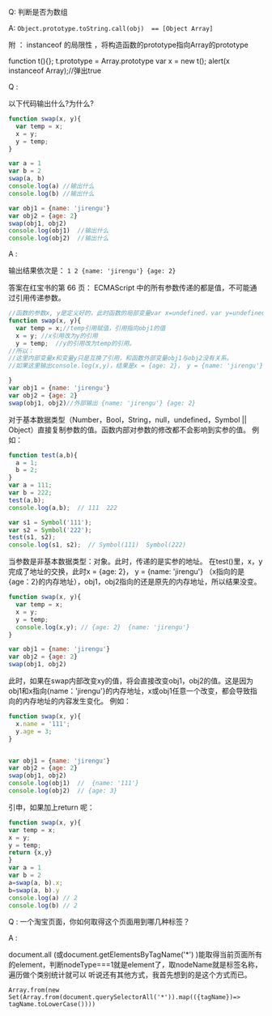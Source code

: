 Q: 判断是否为数组

A: `Object.prototype.toString.call(obj)  == [Object Array]`

附 ： instanceof 的局限性 ，将构造函数的prototype指向Array的prototype

function t(){};
t.prototype  = Array.prototype
var x = new t();
alert(x instanceof Array);//弹出true


Q : 

以下代码输出什么?为什么?

``` js
function swap(x, y){
  var temp = x;
  x = y;
  y = temp;  
}

var a = 1
var b = 2
swap(a, b)
console.log(a) //输出什么
console.log(b) //输出什么

var obj1 = {name: 'jirengu'}
var obj2 = {age: 2}
swap(obj1, obj2)
console.log(obj1)  //输出什么
console.log(obj2)  //输出什么
```

A : 

输出结果依次是： `1 2 {name: 'jirengu'} {age: 2}`

答案在红宝书的第 66 页：
ECMAScript 中的所有参数传递的都是值，不可能通过引用传递参数。

``` js 
//函数的参数x, y是定义好的，此时函数的局部变量var x=undefined，var y=undefined，传参obj1,obj2后，就是x=obj1,y=obj2引用赋值
function swap(x, y){
  var temp = x;//temp引用赋值，引用指向obj1的值
  x = y; //x引用改为y的引用
  y = temp;  //y的引用改为temp的引用。
//所以：
//这里内部变量x和变量y只是互换了引用，和函数外部变量obj1与obj2没有关系。
//如果这里输出console.log(x,y)，结果是x = {age: 2}， y = {name: 'jirengu'} 

}
var obj1 = {name: 'jirengu'}
var obj2 = {age: 2}
swap(obj1, obj2)//外部输出 {name: 'jirengu'} {age: 2}
```

对于基本数据类型（Number，Bool，String，null，undefined，Symbol || Object）直接复制参数的值。函数内部对参数的修改都不会影响到实参的值。
例如：

``` js
function test(a,b){
  a = 1;
  b = 2;
}
var a = 111;
var b = 222;
test(a,b);
console.log(a,b);  // 111  222

var s1 = Symbol('111');
var s2 = Symbol('222');
test(s1, s2);
console.log(s1, s2);  // Symbol(111)  Symbol(222)
```

当参数是非基本数据类型：对象。此时，传递的是实参的地址。
在test()里，x，y完成了地址的交换，此时x = {age: 2}， y = {name: 'jirengu'} （x指向的是{age：2}的内存地址），obj1，obj2指向的还是原先的内存地址，所以结果没变。

``` js
function swap(x, y){
  var temp = x;
  x = y;
  y = temp;  
  console.log(x,y); // {age: 2}  {name: 'jirengu'}
}

var obj1 = {name: 'jirengu'}
var obj2 = {age: 2}
swap(obj1, obj2)  
```

此时，如果在swap内部改变xy的值，将会直接改变obj1，obj2的值。这是因为obj1和x指向{name：'jirengu'}的内存地址，x或obj1任意一个改变，都会导致指向的内存地址的内容发生变化。
例如：

``` js
function swap(x, y){
  x.name = '111';
  y.age = 3;
}


var obj1 = {name: 'jirengu'}
var obj2 = {age: 2}
swap(obj1, obj2)
console.log(obj1)  //  {name: '111'}
console.log(obj2)  // {age: 3}
```

引申，如果加上return 呢： 

``` js
function swap(x, y){
var temp = x;
x = y;
y = temp;
return {x,y}
}
var a = 1
var b = 2
a=swap(a, b).x;
b=swap(a, b).y
console.log(a) // 2
console.log(b) // 2
```

Q : 一个淘宝页面，你如何取得这个页面用到哪几种标签？

A :

document.all (或document.getElementsByTagName('*') )能取得当前页面所有的element，判断nodeType===1就是element了，取nodeName就是标签名称，遍历做个类别统计就可以
听说还有其他方式，我首先想到的是这个方式而已。

`Array.from(new Set(Array.from(document.querySelectorAll('*')).map(({tagName})=> tagName.toLowerCase())))`
